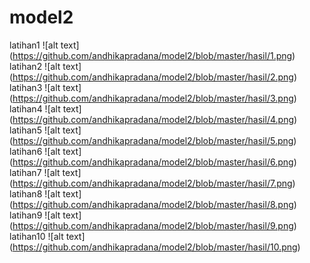 # model2
latihan1
![alt text] (https://github.com/andhikapradana/model2/blob/master/hasil/1.png)
latihan2
![alt text] (https://github.com/andhikapradana/model2/blob/master/hasil/2.png)
latihan3
![alt text] (https://github.com/andhikapradana/model2/blob/master/hasil/3.png)
latihan4
![alt text] (https://github.com/andhikapradana/model2/blob/master/hasil/4.png)
latihan5
![alt text] (https://github.com/andhikapradana/model2/blob/master/hasil/5.png)
latihan6
![alt text] (https://github.com/andhikapradana/model2/blob/master/hasil/6.png)
latihan7
![alt text] (https://github.com/andhikapradana/model2/blob/master/hasil/7.png)
latihan8
![alt text] (https://github.com/andhikapradana/model2/blob/master/hasil/8.png)
latihan9
![alt text] (https://github.com/andhikapradana/model2/blob/master/hasil/9.png)
latihan10
![alt text] (https://github.com/andhikapradana/model2/blob/master/hasil/10.png)
